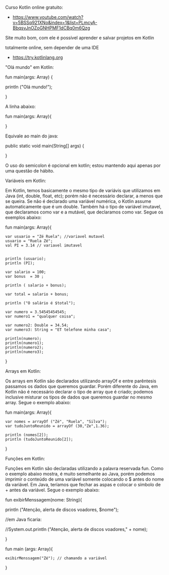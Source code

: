 
Curso Kotlin online gratuito:

* https://www.youtube.com/watch?v=5BSSq921XNo&index=1&list=PLmcyA-BbqsvJnOZoGNHPMF1dCBq0m6Qzg

Site muito bom, com ele é possível aprender e salvar projetos em Kotlin

totalmente online, sem depender de uma IDE

* https://try.kotlinlang.org

"Olá mundo" em Kotlin:


fun main(args: Array<String>)
{

  println ("Olá mundo!");

}

A linha abaixo:


fun main(args: Array<String>){


} 

Equivale ao main do java:

public static void main(String[] args) {



}

O uso do  semicolon é opcional em kotlin; estou mantendo aqui apenas por uma
questão de hábito.    


Variáveis em Kotlin:

Em Kotlin, temos basicamente o mesmo tipo de variávis que utilizamos em Java 
(int, double, float, etc); porém não é necessário declarar, a menos que se queira.
Se não é declarado uma variável numérica, o Kotlin assume automaticamente 
que é um double. Também há o tipo de variável imutavel, que declaramos como var 
e a mutável, que declaramos como var.
Segue os exemplos abaixo:


fun main(args: Array<String>){

    var usuario = "Zé Ruela"; //variavel mutavel
    usuario = "Ruela Zé";
    val PI = 3.14 // variavel imutavel


    println (usuario);  
    println (PI);

    var salario = 100;
    var bonus  = 30 ;

    println ( salario + bonus);

    var total = salario + bonus;

    println ("O salário é $total");

    var numero = 3.54545454545;
    var numero1 = "qualquer coisa";

    var numero2: Double = 34.54;
    var numero3: String = "ET telefone minha casa";

    println(numero);
    println(numero1);
    println(numero2);
    println(numero3);

} 


Arrays em Kotlin:


Os arrays em Kotlin são declarados utilizando arrayOf e entre parêntesis
passamos os dados que queremos guardar. Porém diferente do Java, em
Kotlin não é necessário declarar o tipo de array que é criado; podemos 
inclusive misturar os tipos de dados que queremos guardar no mesmo array.
Segue o exemplo abaixo:



fun main(args: Array<String>){

    var nomes = arrayOf ("Zé", "Ruela", "Silva");
    var tudoJuntoReunido = arrayOf (30,"Ze",1.36);

    println (nomes[2]);
    println (tudoJuntoReunido[2]);

}

Funções em Kotlin:

Funções em Kotlin são declaradas utilizando a palavra reservada fun. Como o
exemplo abaixo mostra, é muito semelhante ao Java, porém podemos imprimir
o conteúdo de uma variável somente colocando o $ antes do nome da variável.
Em Java, teríamos que fechar as aspas e colocar o símbolo de + antes da
variável. Segue o exemplo abaixo:



fun exibirMenssagem(nome: String){

println ("Atenção, alerta de discos voadores, $nome");

//em Java ficaria:

//System.out.println ("Atenção, alerta de discos voadores," + nome);

}


fun main (args: Array<String>){

    exibirMenssagem("Zé"); // chamando a variável


}